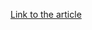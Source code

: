 [Link to the article](https://www.bleepingcomputer.com/news/security/phishing-emails-increasingly-use-svg-attachments-to-evade-detection/)
